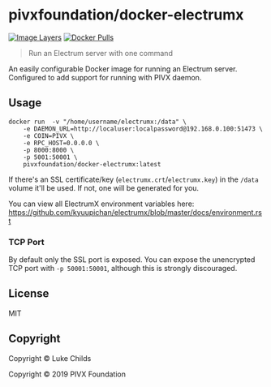 ﻿
# pivxfoundation/docker-electrumx

[![Image Layers](https://images.microbadger.com/badges/image/pivxfoundation/electrumx.svg)](https://microbadger.com/images/pivxfoundation/docker-electrumx)
[![Docker Pulls](https://img.shields.io/docker/pulls/pivxfoundation/docker-electrumx.svg)](https://hub.docker.com/r/pivxfoundation/docker-electrumx/)

> Run an Electrum server with one command

An easily configurable Docker image for running an Electrum server. Configured to add support for running with PIVX daemon.

## Usage

```
docker run  -v "/home/username/electrumx:/data" \
    -e DAEMON_URL=http://localuser:localpassword@192.168.0.100:51473 \
    -e COIN=PIVX \
    -e RPC_HOST=0.0.0.0 \
    -p 8000:8000 \
    -p 5001:50001 \
    pivxfoundation/docker-electrumx:latest
```

If there's an SSL certificate/key (`electrumx.crt`/`electrumx.key`) in the `/data` volume it'll be used. If not, one will be generated for you.

You can view all ElectrumX environment variables here: https://github.com/kyuupichan/electrumx/blob/master/docs/environment.rst

### TCP Port

By default only the SSL port is exposed. You can expose the unencrypted TCP port with `-p 50001:50001`, although this is strongly discouraged.


## License

MIT

## Copyright

Copyright © Luke Childs

Copyright © 2019 PIVX Foundation

